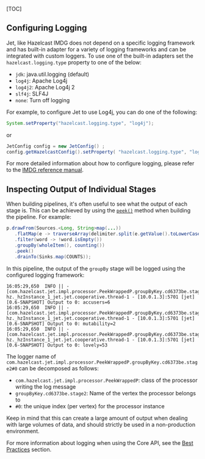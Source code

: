 [TOC]

## Configuring Logging

Jet, like Hazelcast IMDG does not depend on a specific logging framework
and has built-in adapter for a variety of logging frameworks and can
be integrated with custom loggers. To use one of the built-in adapters
set the `hazelcast.logging.type` property to one of the below:

* `jdk`: java.util.logging (default)
* `log4j`: Apache Log4j
* `log4j2`: Apache Log4j 2
* `slf4j`: SLF4J
* `none`: Turn off logging

For example, to configure Jet to use Log4j, you can do one of the following:

```java
System.setProperty("hazelcast.logging.type", "log4j");
```

or

```java
JetConfig config = new JetConfig() ;
config.getHazelcastConfig().setProperty( "hazelcast.logging.type", "log4j" );
```

For more detailed information about how to configure logging, please refer
to the [IMDG reference manual](http://docs.hazelcast.org/docs/3.9/manual/html-single/index.html#logging-configuration).

## Inspecting Output of Individual Stages

When building pipelines, it's often useful to see what the  output of
each stage is. This can be achieved by using the [`peek()`](http://docs.hazelcast.org/docs/jet/latest-dev/javadoc/com/hazelcast/jet/ComputeStage.html#peek--)
method when building the pipeline. For example:

```java
p.drawFrom(Sources.<Long, String>map(...))
   .flatMap(e -> traverseArray(delimiter.split(e.getValue().toLowerCase())))
   .filter(word -> !word.isEmpty())
   .groupBy(wholeItem(), counting())
   .peek()
   .drainTo(Sinks.map(COUNTS));
```
In this pipeline, the output of the `groupBy` stage will be logged using
the configured logging framework:

```
16:05:29,650  INFO || - [com.hazelcast.jet.impl.processor.PeekWrappedP.groupByKey.cd6373be.stage2#0] hz._hzInstance_1_jet.jet.cooperative.thread-1 - [10.0.1.3]:5701 [jet] [0.6-SNAPSHOT] Output to 0: accusers=6
16:05:29,650  INFO || - [com.hazelcast.jet.impl.processor.PeekWrappedP.groupByKey.cd6373be.stage2#0] hz._hzInstance_1_jet.jet.cooperative.thread-1 - [10.0.1.3]:5701 [jet] [0.6-SNAPSHOT] Output to 0: mutability=2
16:05:29,650  INFO || - [com.hazelcast.jet.impl.processor.PeekWrappedP.groupByKey.cd6373be.stage2#0] hz._hzInstance_1_jet.jet.cooperative.thread-1 - [10.0.1.3]:5701 [jet] [0.6-SNAPSHOT] Output to 0: lovely=53
```

The logger name of `com.hazelcast.jet.impl.processor.PeekWrappedP.groupByKey.cd6373be.stage2#0`
can be decomposed as follows:

* `com.hazelcast.jet.impl.processor.PeekWrappedP`: class of the processor writing the log message
* `groupByKey.cd6373be.stage2`: Name of the vertex the processor belongs to
* `#0`: the unique index (per vertex) for the processor instance

Keep in mind that this can create a large amount of output when dealing
with large volumes of data, and should strictly be used in a
non-production environment.

For more information about logging when using the Core API, see the [Best Practices](The_Core_API/Best_Practices#page_Inspecting+Processor+Input+and+Output) section.
